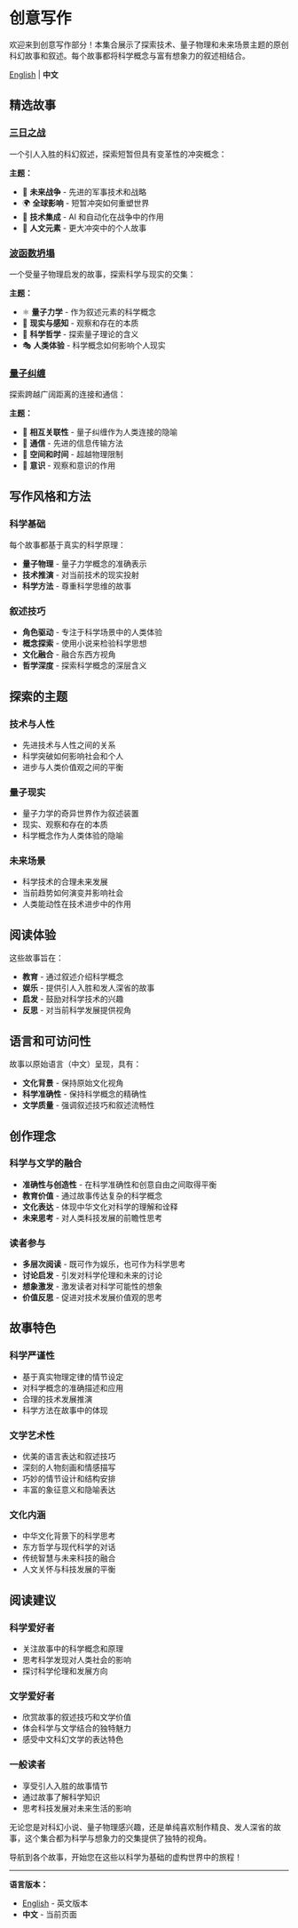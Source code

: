 # 创意写作

欢迎来到创意写作部分！本集合展示了探索技术、量子物理和未来场景主题的原创科幻故事和叙述。每个故事都将科学概念与富有想象力的叙述相结合。

[English](index.md) | **中文**

## 精选故事

### [三日之战](three-day-war.md)
一个引人入胜的科幻叙述，探索短暂但具有变革性的冲突概念：

**主题：**
- 🚀 **未来战争** - 先进的军事技术和战略
- 🌍 **全球影响** - 短暂冲突如何重塑世界
- 🤖 **技术集成** - AI 和自动化在战争中的作用
- 🧠 **人文元素** - 更大冲突中的个人故事

### [波函数坍塌](wave-function-collapse.md)
一个受量子物理启发的故事，探索科学与现实的交集：

**主题：**
- ⚛️ **量子力学** - 作为叙述元素的科学概念
- 🌌 **现实与感知** - 观察和存在的本质
- 🔬 **科学哲学** - 探索量子理论的含义
- 🎭 **人类体验** - 科学概念如何影响个人现实

### [量子纠缠](quantum-entanglement.md)
探索跨越广阔距离的连接和通信：

**主题：**
- 🔗 **相互关联性** - 量子纠缠作为人类连接的隐喻
- 📡 **通信** - 先进的信息传输方法
- 🌠 **空间和时间** - 超越物理限制
- 💫 **意识** - 观察和意识的作用

## 写作风格和方法

### 科学基础
每个故事都基于真实的科学原理：
- **量子物理** - 量子力学概念的准确表示
- **技术推演** - 对当前技术的现实投射
- **科学方法** - 尊重科学思维的故事

### 叙述技巧
- **角色驱动** - 专注于科学场景中的人类体验
- **概念探索** - 使用小说来检验科学思想
- **文化融合** - 融合东西方视角
- **哲学深度** - 探索科学概念的深层含义

## 探索的主题

### 技术与人性
- 先进技术与人性之间的关系
- 科学突破如何影响社会和个人
- 进步与人类价值观之间的平衡

### 量子现实
- 量子力学的奇异世界作为叙述装置
- 现实、观察和存在的本质
- 科学概念作为人类体验的隐喻

### 未来场景
- 科学技术的合理未来发展
- 当前趋势如何演变并影响社会
- 人类能动性在技术进步中的作用

## 阅读体验

这些故事旨在：
- **教育** - 通过叙述介绍科学概念
- **娱乐** - 提供引人入胜和发人深省的故事
- **启发** - 鼓励对科学技术的兴趣
- **反思** - 对当前科学发展提供视角

## 语言和可访问性

故事以原始语言（中文）呈现，具有：
- **文化背景** - 保持原始文化视角
- **科学准确性** - 保持科学概念的精确性
- **文学质量** - 强调叙述技巧和叙述流畅性

## 创作理念

### 科学与文学的融合
- **准确性与创造性** - 在科学准确性和创意自由之间取得平衡
- **教育价值** - 通过故事传达复杂的科学概念
- **文化表达** - 体现中华文化对科学的理解和诠释
- **未来思考** - 对人类科技发展的前瞻性思考

### 读者参与
- **多层次阅读** - 既可作为娱乐，也可作为科学思考
- **讨论启发** - 引发对科学伦理和未来的讨论
- **想象激发** - 激发读者对科学可能性的想象
- **价值反思** - 促进对技术发展价值观的思考

## 故事特色

### 科学严谨性
- 基于真实物理定律的情节设定
- 对科学概念的准确描述和应用
- 合理的技术发展推演
- 科学方法在故事中的体现

### 文学艺术性
- 优美的语言表达和叙述技巧
- 深刻的人物刻画和情感描写
- 巧妙的情节设计和结构安排
- 丰富的象征意义和隐喻表达

### 文化内涵
- 中华文化背景下的科学思考
- 东方哲学与现代科学的对话
- 传统智慧与未来科技的融合
- 人文关怀与科技发展的平衡

## 阅读建议

### 科学爱好者
- 关注故事中的科学概念和原理
- 思考科学发现对人类社会的影响
- 探讨科学伦理和发展方向

### 文学爱好者
- 欣赏故事的叙述技巧和文学价值
- 体会科学与文学结合的独特魅力
- 感受中文科幻文学的表达特色

### 一般读者
- 享受引人入胜的故事情节
- 通过故事了解科学知识
- 思考科技发展对未来生活的影响

无论您是对科幻小说、量子物理感兴趣，还是单纯喜欢制作精良、发人深省的故事，这个集合都为科学与想象力的交集提供了独特的视角。

导航到各个故事，开始您在这些以科学为基础的虚构世界中的旅程！

---

**语言版本：**
- [English](index.md) - 英文版本
- **中文** - 当前页面
